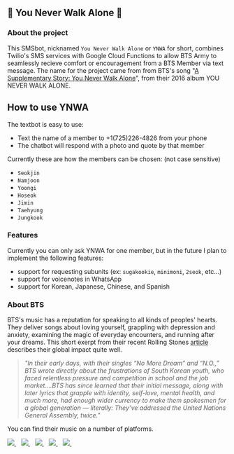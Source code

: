 ## :purple_heart: You Never Walk Alone :purple_heart:

### About the project
This SMSbot, nicknamed `You Never Walk Alone` or `YNWA` for short, combines Twilio's SMS services with Google Cloud Functions to allow BTS Army to seamlessly recieve comfort or encouragement from a BTS Member via text message. The name for the project came from from BTS's song "[A Supplementary Story: You Never Walk Alone](https://www.youtube.com/watch?v=6zu-7sgObQ4)", from their 2016 album YOU NEVER WALK ALONE.

## How to use YNWA 
The textbot is easy to use:
- Text the name of a member to +1(725)226-4826 from your phone
- The chatbot will respond with a photo and quote by that member 

Currently these are how the members can be chosen: (not case sensitive)
- `Seokjin`
- `Namjoon`
- `Yoongi`
- `Hoseok`
- `Jimin`
- `Taehyung`
- `Jungkook`

### Features
Currently you can only ask YNWA for one member, but in the future I plan to implement the following features:
- support for requesting subunits (ex: `sugakookie`, `minimoni`, `2seok`, etc...)
- support for voicenotes in WhatsApp
- support for Korean, Japanese, Chinese, and Spanish

### About BTS 
BTS's music has a reputation for speaking to all kinds of peoples' hearts. They deliver songs about loving yourself, grappling with depression and anxiety, examining the magic of everyday encounters, and running after your dreams. This short exerpt from their recent Rolling Stones [article](https://www.rollingstone.com/music/music-features/new-bts-song-2021-worlds-biggest-band-1166441/) describes their global impact quite well.

> <i>"In their early days, with their singles “No More Dream” and “N.O.,” BTS wrote directly about the frustrations of South Korean youth, who faced relentless pressure and competition in school and the job market....BTS has since learned that their initial message, along with later lyrics that grapple with identity, self-love, mental health, and much more, had enough wider currency to make them spokesmen for a global generation — literally: They’ve addressed the United Nations General Assembly, twice."</i>

You can find their music on a number of platforms.

<a href="https://open.spotify.com/artist/3Nrfpe0tUJi4K4DXYWgMUX?si=Nv9AhafKSUCR8fea5CoIkg&dl_branch=1">
  <img src="https://img.shields.io/badge/Spotify-1ED760?&style=for-the-badge&logo=spotify&logoColor=white">
</a>&nbsp;&nbsp;
<a href="https://music.apple.com/us/artist/bts/883131348">
  <img src="https://img.shields.io/badge/Apple_Music-FA243C?style=for-the-badge&logo=Apple_Music&logoColor=white">
</a>&nbsp;&nbsp;
<a href="https://music.amazon.com/artists/B0030248S0/bts">
  <img src="https://img.shields.io/badge/Amazon_Music-232F3E?style=for-the-badge&logo=amazon-music&logoColor=white">
</a>&nbsp;&nbsp;
<a href="https://soundcloud.com/bangtan">
  <img src="https://img.shields.io/badge/SoundCloud-FF3300?style=for-the-badge&logo=soundcloud&logoColor=white">
</a>&nbsp;&nbsp;
<a href="https://www.youtube.com/c/HYBELABELS/featured">
  <img src="https://img.shields.io/badge/YouTube-FF0000?style=for-the-badge&logo=youtube&logoColor=white">
</a>&nbsp;&nbsp;
